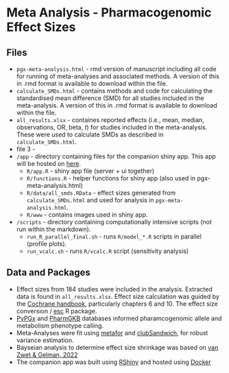 # Meta Analysis - Pharmacogenomic Effect Sizes



## Files
* `pgx-meta-analysis.html` - rmd version of manuscript including all code for running of meta-analyses and associated methods. A version of this in .rmd format is available to download within the file. 
* `calculate_SMDs.html` - contains methods and code for calculating the standardised mean difference (SMD) for all studies included in the meta-analysis. A version of this in .rmd format is available to download within the file. 
* `all_results.xlsx` - containes reported effects (i.e., mean, median, observations, OR, beta, *t*) for studies included in the meta-analysis. These were used to calculate SMDs as described in `calculate_SMDs.html`.
* file 3 - 
* `/app` - directory containing files for the companion shiny app. This app will be hosted on [here](https://locksk.shinyapps.io/pgx-effect-sizes/). 
    * `R/app.R` - shiny app file (server + ui together)
    * `R/functions.R` - helper functions for shiny app (also used in pgx-meta-analysis.html)
    * `R/data/all_smds.RData` - effect sizes generated from `calculate_SMDs.html` and used for analysis in  `pgx-meta-analysis.html`.
    * `R/www` - contains images used in shiny app.
* `/scripts` - directory containing computationally intensive scripts (not run within the markdown). 
    * `run_R_parallel_final.sh` - runs `R/model_*.R` scripts in parallel (profile plots).
    * `run_vcalc.sh` - runs `R/vcalc.R` script (sensitivity analysis)

## Data and Packages

* Effect sizes from 184 studies were included in the analysis. Extracted data is found in `all_results.xlsx`. Effect size calculation was guided by the [Cochrane handbook](https://www.cochrane.org/authors/handbooks-and-manuals/handbook/current), particularly chapters 6 and 10. The effect size conversion / [esc](https://cran.r-project.org/web/packages/esc/readme/README.html) R package.
* [PyPGx](https://github.com/sbslee/pypgx/tree/master) and [PharmGKB](https://www.clinpgx.org/page/pgxGeneRef) databases informed pharamcogenomic allele and metabolism phenotype calling. 
* Meta-Analyses were fit using [metafor](https://www.metafor-project.org/doku.php/metafor) and [clubSandwich](https://jepusto.github.io/clubSandwich/), for robust variance estimation. 
* Bayseian analysis to determine effect size shrinkage was based on [van Zwet & Gelman, 2022](https://doi.org/10.1080/00031305.2021.1938225)
* The companion app was built using [RShiny](https://shiny.posit.co/) and hosted using [Docker](https://www.docker.com/)
